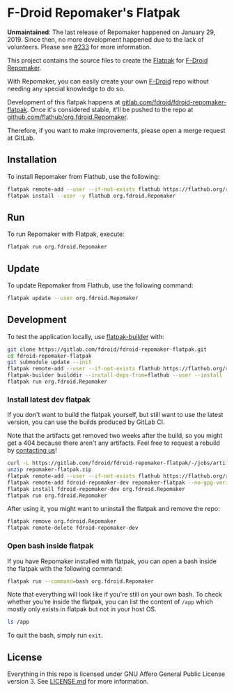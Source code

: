 # F-Droid Repomaker's Flatpak

**Unmaintained**: The last release of Repomaker happened on January 29, 2019. Since then, no more development happened due to the lack of volunteers. Please see [#233](https://gitlab.com/fdroid/repomaker/-/issues/233) for more information.

This project contains the source files to create the
[Flatpak](https://flatpak.org/) for
[F-Droid Repomaker](https://f-droid.org/repomaker/).

With Repomaker, you can easily create your own
[F-Droid](https://f-droid.org) repo without needing any special
knowledge to do so.

Development of this flatpak happens at
[gitlab.com/fdroid/fdroid-repomaker-flatpak](https://gitlab.com/fdroid/fdroid-repomaker-flatpak).
Once it's considered stable,
it'll be pushed to the repo at
[github.com/flathub/org.fdroid.Repomaker](https://github.com/flathub/org.fdroid.Repomaker).

Therefore, if you want to make improvements,
please open a merge request at GitLab.

## Installation

To install Repomaker from Flathub, use the following:

```bash
flatpak remote-add --user --if-not-exists flathub https://flathub.org/repo/flathub.flatpakrepo
flatpak install --user -y flathub org.fdroid.Repomaker
```

## Run

To run Repomaker with Flatpak, execute:

```bash
flatpak run org.fdroid.Repomaker
```

## Update

To update Repomaker from Flathub, use the following command:

```bash
flatpak update --user org.fdroid.Repomaker
```

## Development

To test the application locally, use
[flatpak-builder](http://docs.flatpak.org/en/latest/flatpak-builder.html)
with:

```bash
git clone https://gitlab.com/fdroid/fdroid-repomaker-flatpak.git
cd fdroid-repomaker-flatpak
git submodule update --init
flatpak remote-add --user --if-not-exists flathub https://flathub.org/repo/flathub.flatpakrepo
flatpak-builder builddir --install-deps-from=flathub --user --install --force-clean --ccache org.fdroid.Repomaker.json
flatpak run org.fdroid.Repomaker
```

### Install latest dev flatpak

If you don't want to build the flatpak yourself,
but still want to use the latest version,
you can use the builds produced by GitLab CI.

Note that the artifacts get removed two weeks after the build,
so you might get a 404 because there aren't any artifacts.
Feel free to request a rebuild by [contacting us](https://f-droid.org/en/about/)!

```bash
curl -L https://gitlab.com/fdroid/fdroid-repomaker-flatpak/-/jobs/artifacts/master/download?job=flatpak -o repomaker-flatpak.zip
unzip repomaker-flatpak.zip
flatpak remote-add --user --if-not-exists flathub https://flathub.org/repo/flathub.flatpakrepo
flatpak remote-add fdroid-repomaker-dev repomaker-flatpak --no-gpg-verify --user
flatpak install fdroid-repomaker-dev org.fdroid.Repomaker
flatpak run org.fdroid.Repomaker
```

After using it, you might want to uninstall the flatpak and
remove the repo:
```bash
flatpak remove org.fdroid.Repomaker
flatpak remote-delete fdroid-repomaker-dev
```

### Open bash inside flatpak

If you have Repomaker installed with flatpak, you can open a bash
inside the flatpak with the following command:

```bash
flatpak run --command=bash org.fdroid.Repomaker
```

Note that everything will look like if you're still on your own bash.
To check whether you're inside the flatpak,
you can list the content of `/app` which mostly only exists in flatpak
but not in your host OS.

```bash
ls /app
```

To quit the bash, simply run `exit`.

## License

Everything in this repo is licensed under GNU Affero General Public
License version 3.
See [LICENSE.md](LICENSE.md) for more information.
